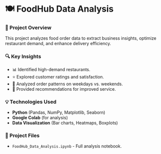 # 🍽️ FoodHub Data Analysis
### 📌 Project Overview
This project analyzes food order data to extract business insights, optimize restaurant demand, and enhance delivery efficiency.

### 🔍 Key Insights
- 📊 Identified high-demand restaurants.
- ⭐ Explored customer ratings and satisfaction.
- 📅 Analyzed order patterns on weekdays vs. weekends.
- 🚀 Provided recommendations for improved service.

### 💡 Technologies Used
- **Python** (Pandas, NumPy, Matplotlib, Seaborn)
- **Google Colab** (for analysis)
- **Data Visualization** (Bar charts, Heatmaps, Boxplots)

### 📁 Project Files
- `FoodHub_Data_Analysis.ipynb` - Full analysis notebook.

